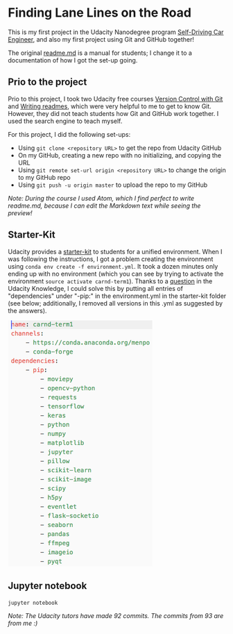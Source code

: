 # **Finding Lane Lines on the Road**
This is my first project in the Udacity Nanodegree program [Self-Driving Car Engineer](https://www.udacity.com/course/self-driving-car-engineer-nanodegree--nd013), and also my first project using Git and GitHub together!

The original [readme.md](https://github.com/udacity/CarND-LaneLines-P1) is a manual for students; I change it to a documentation of how I got the set-up going.

## Prio to the project
Prio to this project, I took two Udacity free courses [Version Control with Git](https://www.udacity.com/course/version-control-with-git--ud123) and [Writing readmes](https://www.udacity.com/course/writing-readmes--ud777), which were very helpful to me to get to know Git. However, they did not teach students how Git and GitHub work together. I used the search engine to teach myself.

For this project, I did the following set-ups:
* Using `git clone <repository URL>` to get the repo from Udacity GitHub
* On my GitHub, creating a new repo with no initializing, and copying the URL
* Using `git remote set-url origin <repository URL>` to change the origin to my GitHub repo
* Using `git push -u origin master` to upload the repo to my GitHub

*Note: During the course I used Atom, which I find perfect to write readme.md, because I can edit the Markdown text while seeing the preview!*


## Starter-Kit
Udacity provides a [starter-kit](https://github.com/udacity/CarND-LaneLines-P1) to students for a unified environment. When I was following the instructions, I got a problem creating the environment using `conda env create -f environment.yml`. It took a dozen minutes only ending up with no environment (which you can see by trying to activate the environment `source activate carnd-term1`). Thanks to a [question](https://knowledge.udacity.com/questions/55633) in the Udacity Knowledge, I could solve this by putting all entries of "dependencies" under "-pip:" in the environment.yml in the starter-kit folder (see below; additionally, I removed all versions in this .yml as suggested by the answers).

![Screenshot of my environment.yml](https://github.com/dingchen-github/DetectLaneLines/blob/master/yml.png)

## Jupyter notebook

`jupyter notebook`

*Note: The Udacity tutors have made 92 commits. The commits from 93 are from me :)*
